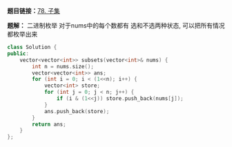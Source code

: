**题目链接：**[78. 子集](https://leetcode-cn.com/problems/subsets/)

**题解：** 二进制枚举 对于nums中的每个数都有 选和不选两种状态, 可以把所有情况都枚举出来

```c++
class Solution {
public:
    vector<vector<int>> subsets(vector<int>& nums) {
        int n = nums.size();
        vector<vector<int>> ans;
        for (int i = 0; i < (1<<n); i++) {
            vector<int> store;
            for (int j = 0; j < n; j++) {
                if (i & (1<<j)) store.push_back(nums[j]);
            }
            ans.push_back(store);   
        }
        return ans;
    }
};
```
